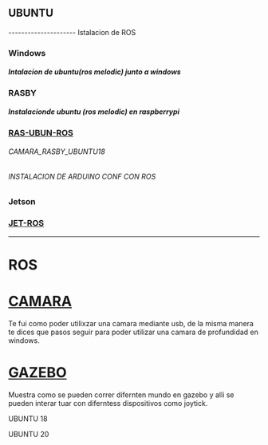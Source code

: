 ## UBUNTU


---------------------  Istalacion de ROS 
### Windows

##### Intalacion de ubuntu(ros melodic) junto a windows

### RASBY
##### Instalacionde ubuntu (ros melodic) en raspberrypi 
### [RAS-UBUN-ROS](https://github.com/ErickLopC/ROS_RASPY)

###### CAMARA_RASBY_UBUNTU18
###### INSTALACION DE ARDUINO CONF CON ROS 


###  Jetson 

### [JET-ROS](https://github.com/ErickLopC/ROS_JetsonN)

------------------------------------------------------------------------------------------------------------------------------------

# ROS


# [CAMARA](https://github.com/ErickLopC/camara_ros_simulacion)
Te fui como poder utilixzar una camara mediante usb, de  la misma manera te dices que pasos seguir para poder utilizar una camara de profundidad en windows. 



# [GAZEBO](https://github.com/ErickLopC/mundos_gazebo)
Muestra como se pueden correr difernten mundo en gazebo y alli se pueden interar tuar con diferntess dispositivos como joytick.

UBUNTU 18

UBUNTU 20

